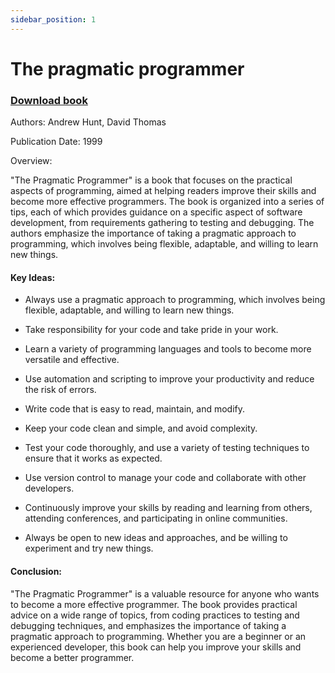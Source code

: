 ```yaml
---
sidebar_position: 1
---
```


# The pragmatic programmer

### [Download book](./documents/the-pragmatic-programmer.pdf)

Authors: Andrew Hunt, David Thomas

Publication Date: 1999

Overview:

"The Pragmatic Programmer" is a book that focuses on the practical aspects of programming, aimed at helping readers improve their skills and become more effective programmers. The book is organized into a series of tips, each of which provides guidance on a specific aspect of software development, from requirements gathering to testing and debugging. The authors emphasize the importance of taking a pragmatic approach to programming, which involves being flexible, adaptable, and willing to learn new things.

#### Key Ideas:

- Always use a pragmatic approach to programming, which involves being flexible, adaptable, and willing to learn new things.

- Take responsibility for your code and take pride in your work.

- Learn a variety of programming languages and tools to become more versatile and effective.

- Use automation and scripting to improve your productivity and reduce the risk of errors.

- Write code that is easy to read, maintain, and modify.

- Keep your code clean and simple, and avoid complexity.

- Test your code thoroughly, and use a variety of testing techniques to ensure that it works as expected.

- Use version control to manage your code and collaborate with other developers.

- Continuously improve your skills by reading and learning from others, attending conferences, and participating in online communities.

- Always be open to new ideas and approaches, and be willing to experiment and try new things.

#### Conclusion:

"The Pragmatic Programmer" is a valuable resource for anyone who wants to become a more effective programmer. The book provides practical advice on a wide range of topics, from coding practices to testing and debugging techniques, and emphasizes the importance of taking a pragmatic approach to programming. Whether you are a beginner or an experienced developer, this book can help you improve your skills and become a better programmer.
